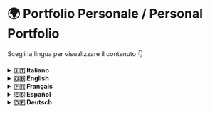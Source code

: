 # 🌍 Portfolio Personale / Personal Portfolio

Scegli la lingua per visualizzare il contenuto 👇

<details>
<summary><strong>🇮🇹 Italiano</strong></summary>

## 🇮🇹 Portfolio Personale

Benvenuto nel repository del mio **Portfolio Personale**, una vetrina digitale pensata per presentare i miei progetti, le mie competenze e il mio percorso professionale in modo moderno e interattivo.

### 🎨 Aspetto e Design

L’interfaccia è stata progettata con un approccio **minimal e responsivo**, per garantire un’esperienza fluida su qualsiasi dispositivo.  
Colori, tipografia e layout sono stati scelti per trasmettere professionalità e coerenza visiva, mantenendo al contempo un tocco personale.

### 🛠️ Tecnologie Utilizzate

- ⚛️ **React** – componenti UI dinamici e riutilizzabili  
- ⚡ **Vite** – ambiente di sviluppo veloce  
- 📜 **JavaScript (ES6+)** – logica e interattività  
- 🎨 **CSS** – stile e animazioni  
- 🧱 **HTML5** – struttura semantica

### 🧩 Struttura del Progetto

- `src/` – componenti React, pagine e asset  
- `public/` – risorse statiche  
- `index.html` – punto di ingresso

### 💡 Come è Stato Realizzato

Sviluppato con un approccio **component-based**, seguendo le **best practice** del front-end moderno.  
Facile da aggiornare e scalare.

### 📬 Contatti

- 🔗 [GitHub](https://github.com/Riccardo-Giordanella)  
- 🔗 [LinkedIn](https://www.linkedin.com/in/riccardo-giordanella-173195197/)

✨ _Creato con passione e attenzione ai dettagli._

</details>

<details>
<summary><strong>🇬🇧 English</strong></summary>

## 🇬🇧 Personal Portfolio

Welcome to the repository of my **Personal Portfolio**, a digital showcase designed to present my projects, skills, and professional journey in a modern and interactive way.

### 🎨 Look and Feel

The interface was designed with a **minimal and responsive** approach to ensure a smooth experience across all devices.  
Colors, typography, and layout were carefully selected to convey professionalism and visual consistency, while preserving a personal touch.

### 🛠️ Technologies Used

- ⚛️ **React** – dynamic and reusable UI components  
- ⚡ **Vite** – fast development environment  
- 📜 **JavaScript (ES6+)** – logic and interactivity  
- 🎨 **CSS** – styling and animations  
- 🧱 **HTML5** – semantic structure

### 🧩 Project Structure

- `src/` – React components, pages, and assets  
- `public/` – static resources  
- `index.html` – entry point

### 💡 How It Was Built

Built using a **component-based** approach and **front-end best practices**.  
Easy to update and scale.

### 📬 Contact

- 🔗 [GitHub](https://github.com/Riccardo-Giordanella)  
- 🔗 [LinkedIn](https://www.linkedin.com/in/riccardo-giordanella-173195197/)

✨ _Created with passion and attention to detail._

</details>

<details>
<summary><strong>🇫🇷 Français</strong></summary>

## 🇫🇷 Portfolio Personnel

Bienvenue dans le dépôt de mon **Portfolio Personnel**, une vitrine numérique conçue pour présenter mes projets, mes compétences et mon parcours professionnel de manière moderne et interactive.

### 🎨 Apparence et Design

L’interface a été conçue avec une approche **minimale et responsive**, pour garantir une expérience fluide sur tous les appareils.  
Les couleurs, la typographie et la mise en page ont été choisies pour transmettre professionnalisme et cohérence visuelle, tout en conservant une touche personnelle.

### 🛠️ Technologies Utilisées

- ⚛️ **React** – composants UI dynamiques et réutilisables  
- ⚡ **Vite** – environnement de développement rapide  
- 📜 **JavaScript (ES6+)** – logique et interactivité  
- 🎨 **CSS** – style et animations  
- 🧱 **HTML5** – structure sémantique

### 🧩 Structure du Projet

- `src/` – composants React, pages et ressources  
- `public/` – fichiers statiques  
- `index.html` – point d’entrée

### 💡 Réalisation

Développé avec une approche **basée sur les composants**, en suivant les **bonnes pratiques** du développement front-end.  
Facile à mettre à jour et à faire évoluer.

### 📬 Contacts

- 🔗 [GitHub](https://github.com/Riccardo-Giordanella)  
- 🔗 [LinkedIn](https://www.linkedin.com/in/riccardo-giordanella-173195197/)

✨ _Créé avec passion et souci du détail._

</details>

<details>
<summary><strong>🇪🇸 Español</strong></summary>

## 🇪🇸 Portafolio Personal

Bienvenido al repositorio de mi **Portafolio Personal**, una vitrina digital diseñada para presentar mis proyectos, habilidades y trayectoria profesional de forma moderna e interactiva.

### 🎨 Apariencia y Diseño

La interfaz fue diseñada con un enfoque **minimalista y responsivo**, para garantizar una experiencia fluida en cualquier dispositivo.  
Colores, tipografía y diseño fueron seleccionados para transmitir profesionalismo y coherencia visual, manteniendo un toque personal.

### 🛠️ Tecnologías Utilizadas

- ⚛️ **React** – componentes UI dinámicos y reutilizables  
- ⚡ **Vite** – entorno de desarrollo rápido  
- 📜 **JavaScript (ES6+)** – lógica e interactividad  
- 🎨 **CSS** – estilo y animaciones  
- 🧱 **HTML5** – estructura semántica

### 🧩 Estructura del Proyecto

- `src/` – componentes React, páginas y recursos  
- `public/` – archivos estáticos  
- `index.html` – punto de entrada

### 💡 Cómo Fue Desarrollado

Desarrollado con un enfoque **basado en componentes**, siguiendo las **mejores prácticas** del desarrollo front-end.  
Fácil de actualizar y escalar.

### 📬 Contacto

- 🔗 [GitHub](https://github.com/Riccardo-Giordanella)  
- 🔗 [LinkedIn](https://www.linkedin.com/in/riccardo-giordanella-173195197/)

✨ _Creado con pasión y atención al detalle._

</details>

<details>
<summary><strong>🇩🇪 Deutsch</strong></summary>

## 🇩🇪 Persönliches Portfolio

Willkommen im Repository meines **Persönlichen Portfolios**, einer digitalen Präsentation meiner Projekte, Fähigkeiten und meines beruflichen Werdegangs – modern und interaktiv gestaltet.

### 🎨 Erscheinungsbild und Design

Die Benutzeroberfläche wurde mit einem **minimalistischen und responsiven** Ansatz gestaltet, um ein reibungsloses Erlebnis auf allen Geräten zu gewährleisten.  
Farben, Typografie und Layout wurden sorgfältig ausgewählt, um Professionalität und visuelle Konsistenz zu vermitteln – mit einer persönlichen Note.

### 🛠️ Verwendete Technologien

- ⚛️ **React** – dynamische und wiederverwendbare UI-Komponenten  
- ⚡ **Vite** – schnelle Entwicklungsumgebung  
- 📜 **JavaScript (ES6+)** – Logik und Interaktivität  
- 🎨 **CSS** – Styling und Animationen  
- 🧱 **HTML5** – semantische Struktur

### 🧩 Projektstruktur

- `src/` – React-Komponenten, Seiten und Assets  
- `public/` – statische Ressourcen  
- `index.html` – Einstiegspunkt

### 💡 Umsetzung

Entwickelt mit einem **komponentenbasierten** Ansatz und unter Einhaltung der **Best Practices** im Frontend-Bereich.  
Einfach zu aktualisieren und zu erweitern.

### 📬 Kontakt

- 🔗 [GitHub](https://github.com/Riccardo-Giordanella)  
- 🔗 [LinkedIn](https://www.linkedin.com/in/riccardo-giordanella-173195197/)

✨ _Mit Leidenschaft und Liebe zum Detail erstellt._

</details>